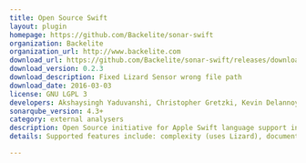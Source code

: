 ```yaml
---
title: Open Source Swift
layout: plugin
homepage: https://github.com/Backelite/sonar-swift
organization: Backelite
organization_url: http://www.backelite.com
download_url: https://github.com/Backelite/sonar-swift/releases/download/0.2.3/backelite-sonar-swift-plugin-0.2.3.jar
download_version: 0.2.3
download_description: Fixed Lizard Sensor wrong file path
download_date: 2016-03-03
license: GNU LGPL 3
developers: Akshaysingh Yaduvanshi, Christopher Gretzki, Kevin Delannoy
sonarqube_version: 4.3+
category: external analysers
description: Open Source initiative for Apple Swift language support in SonarQube.
details: Supported features include: complexity (uses Lizard), documentation, duplications, issues (uses SwiftLint), size, tests (uses xcodebuild + xcpretty) and code coverage (uses slather) 

---
```

